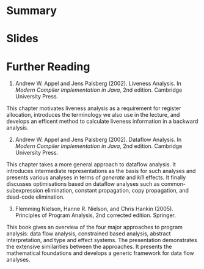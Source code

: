 # Summary

# Slides

# Further Reading

1. Andrew W. Appel and Jens Palsberg (2002). Liveness Analysis. In *Modern Compiler Implementation in Java*, 2nd edition. Cambridge University Press.

  This chapter motivates liveness analysis as a requirement for register allocation, introduces the terminology we also use in the lecture, and develops an efficent method to calculate liveness information in a backward analysis.

2. Andrew W. Appel and Jens Palsberg (2002). Dataflow Analysis. In *Modern Compiler Implementation in Java*, 2nd edition. Cambridge University Press.

  This chapter takes a more general approach to dataflow analysis. It introduces intermediate representations as the basis for such analyses and presents various analyses in terms of *generate* and *kill* effects. It finally discusses optimisations based on dataflow analyses such as common-subexpression elimination, constant propagation, copy propagation, and dead-code elimination.
  
3. Flemming Nielson, Hanne R. Nielson, and Chris Hankin (2005). Principles of Program Analysis, 2nd corrected edition. Springer.

  This book gives an overview of the four major approaches to program analysis: data flow analysis, constrained based analysis, abstract interpretation, and type and effect systems. The presentation demonstrates the extensive similarities between the approaches. It presents the mathematical foundations and develops a generic framework for data flow analyses.
